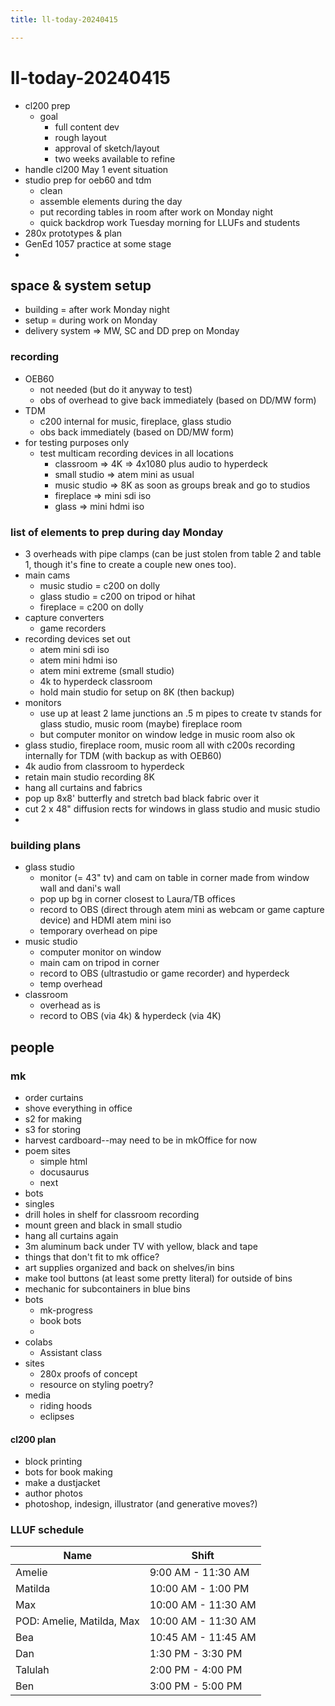 ```yaml
---
title: ll-today-20240415

---
```


# ll-today-20240415

- cl200 prep
    - goal
        - full content dev
        - rough layout
        - approval of sketch/layout
        - two weeks available to refine
- handle cl200 May 1 event situation
- studio prep for oeb60 and tdm
    - clean
    - assemble elements during the day
    - put recording tables in room after work on Monday night
    - quick backdrop work Tuesday morning for LLUFs and students
- 280x prototypes & plan
- GenEd 1057 practice at some stage
- 

## space & system setup

- building = after work Monday night
- setup = during work on Monday
- delivery system => MW, SC and DD prep on Monday

### recording

- OEB60
    - not needed (but do it anyway to test)
    - obs of overhead to give back immediately (based on DD/MW form)
- TDM
    - c200 internal for music, fireplace, glass studio
    - obs back immediately (based on DD/MW form)
- for testing purposes only
    - test multicam recording devices in all locations
        - classroom => 4K => 4x1080 plus audio to hyperdeck
        - small studio => atem mini as usual
        - music studio => 8K as soon as groups break and go to studios
        - fireplace => mini sdi iso
        - glass => mini hdmi iso

### list of elements to prep during day Monday

- 3 overheads with pipe clamps (can be just stolen from table 2 and table 1, though it's fine to create a couple new ones too). 
- main cams
    - music studio = c200 on dolly
    - glass studio = c200 on tripod or hihat
    - fireplace = c200 on dolly
- capture converters
    - game recorders
- recording devices set out
    - atem mini sdi iso
    - atem mini hdmi iso
    - atem mini extreme (small studio)
    - 4k to hyperdeck classroom
    - hold main studio for setup on 8K (then backup)
- monitors
    - use up at least 2 lame junctions an .5 m pipes to create tv stands for glass studio, music room (maybe) fireplace room
    - but computer monitor on window ledge in music room also ok
- glass studio, fireplace room, music room all with c200s recording internally for TDM (with backup as with OEB60)
- 4k audio from classroom to hyperdeck
- retain main studio recording 8K
- hang all curtains and fabrics
- pop up 8x8' butterfly and stretch bad black fabric over it
- cut 2 x 48" diffusion rects for windows in glass studio and music studio
- 

### building plans
- glass studio
    - monitor (= 43" tv) and cam on table in corner made from window wall and dani's wall
    - pop up bg in corner closest to Laura/TB offices
    - record to OBS (direct through atem mini as webcam or game capture device) and HDMI atem mini iso
    - temporary overhead on pipe
- music studio
    - computer monitor on window
    - main cam on tripod in corner
    - record to OBS (ultrastudio or game recorder) and hyperdeck
    - temp overhead
- classroom
    - overhead as is
    - record to OBS (via 4k) & hyperdeck (via 4K)

## people

### mk

- order curtains
- shove everything in office
- s2 for making
- s3 for storing
- harvest cardboard--may need to be in mkOffice for now
- poem sites
    - simple html
    - docusaurus
    - next
- bots
- singles
- drill holes in shelf for classroom recording
- mount green and black in small studio
- hang all curtains again
- 3m aluminum back under TV with yellow, black and tape
- things that don't fit to mk office?
- art supplies organized and back on shelves/in bins
- make tool buttons (at least some pretty literal) for outside of bins
- mechanic for subcontainers in blue bins
- bots
    - mk-progress
    - book bots
    - 
- colabs
    - Assistant class
- sites
    - 280x proofs of concept
    - resource on styling poetry?
- media
    - riding hoods
    - eclipses


#### cl200 plan

- block printing
- bots for book making
- make a dustjacket
- author photos
- photoshop, indesign, illustrator (and generative moves?)


### LLUF schedule 

| Name            | Shift            |
|-----------------|------------------|
| Amelie          | 9:00 AM - 11:30 AM |
| Matilda         | 10:00 AM - 1:00 PM |
| Max             | 10:00 AM - 11:30 AM |
| POD: Amelie, Matilda, Max | 10:00 AM - 11:30 AM |
| Bea             | 10:45 AM - 11:45 AM |
| Dan             | 1:30 PM - 3:30 PM |
| Talulah         | 2:00 PM - 4:00 PM |
| Ben             | 3:00 PM - 5:00 PM |








